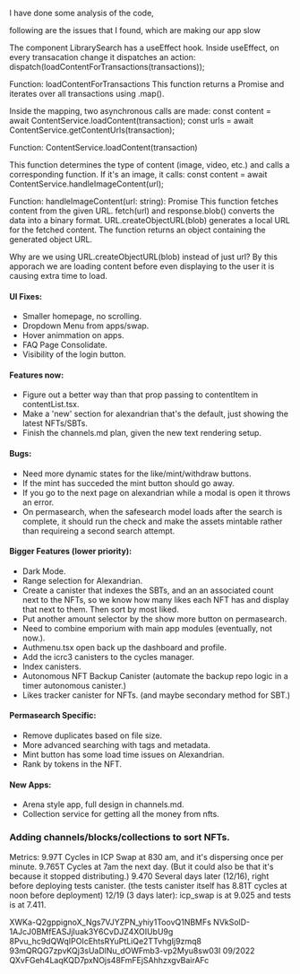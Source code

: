 


I have done some analysis of the code,

following are the issues that I found, which are making our app slow


The component LibrarySearch has a useEffect hook.
Inside useEffect, on every transacation change it dispatches an action:
dispatch(loadContentForTransactions(transactions));

Function: loadContentForTransactions
This function returns a Promise and iterates over all transactions using .map().

Inside the mapping, two asynchronous calls are made:
const content = await ContentService.loadContent(transaction);
const urls = await ContentService.getContentUrls(transaction);

Function: ContentService.loadContent(transaction)

This function determines the type of content (image, video, etc.) and calls a corresponding function.
If it's an image, it calls:
const content = await ContentService.handleImageContent(url);

Function: handleImageContent(url: string): Promise
This function fetches content from the given URL.
fetch(url) and response.blob() converts the data into a binary format.
URL.createObjectURL(blob) generates a local URL for the fetched content.
The function returns an object containing the generated object URL.

Why are we using URL.createObjectURL(blob) instead of just url?
By this apporach we are loading content before even displaying to the user it is causing extra time to load.













































#### UI Fixes:
- Smaller homepage, no scrolling.
- Dropdown Menu from apps/swap.
- Hover animmation on apps.
- FAQ Page Consolidate.
- Visibility of the login button.



#### Features now:
- Figure out a better way than that prop passing to contentItem in contentList.tsx.
- Make a 'new' section for alexandrian that's the default, just showing the latest NFTs/SBTs.
- Finish the channels.md plan, given the new text rendering setup.


#### Bugs:
- Need more dynamic states for the like/mint/withdraw buttons.
- If the mint has succeded the mint button should go away.
- If you go to the next page on alexandrian while a modal is open it throws an error.
- On permasearch, when the safesearch model loads after the search is complete, it should run the check and make the assets mintable rather than requireing a second search attempt.

#### Bigger Features (lower priority):
- Dark Mode.
- Range selection for Alexandrian.
- Create a canister that indexes the SBTs, and an an associated count next to the NFTs, so we know how many likes each NFT has and display that next to them. Then sort by most liked.
- Put another amount selector by the show more button on permasearch.
- Need to combine emporium with main app modules (eventually, not now.).
- Authmenu.tsx open back up the dashboard and profile.
- Add the icrc3 canisters to the cycles manager.
- Index canisters.
- Autonomous NFT Backup Canister (automate the backup repo logic in a timer autonomous canister.)
- Likes tracker canister for NFTs. (and maybe secondary method for SBT.)

#### Permasearch Specific:

- Remove duplicates based on file size.
- More advanced searching with tags and metadata.
- Mint button has some load time issues on Alexandrian.
- Rank by tokens in the NFT.


#### New Apps:
- Arena style app, full design in channels.md.
- Collection service for getting all the money from nfts.




















### Adding channels/blocks/collections to sort NFTs.

Metrics: 
9.97T Cycles in ICP Swap at 830 am, and it's dispersing once per minute.
9.765T Cycles at 7am the next day. (But it could also be that it's because it stopped distributing.)
9.470 Several days later (12/16), right before deploying tests canister. (the tests canister itself has 8.81T cycles at noon before deployment)
12/19 (3 days later): icp_swap is at 9.025 and tests is at 7.411.


XWKa-Q2gppignoX_Ngs7VJYZPN_yhiy1ToovQ1NBMFs
NVkSolD-1AJcJ0BMfEASJjIuak3Y6CvDJZ4XOIUbU9g
8Pvu_hc9dQWqIPOIcEhtsRYuPtLiQe2TTvhgIj9zmq8 
93mQRQG7zpvKQj3sUaDlNu_dOWFmb3-vp2Myu8sw03I  09/2022
QXvFGeh4LaqKQD7pxNOjs48FmFEjSAhhzxgvBairAFc







